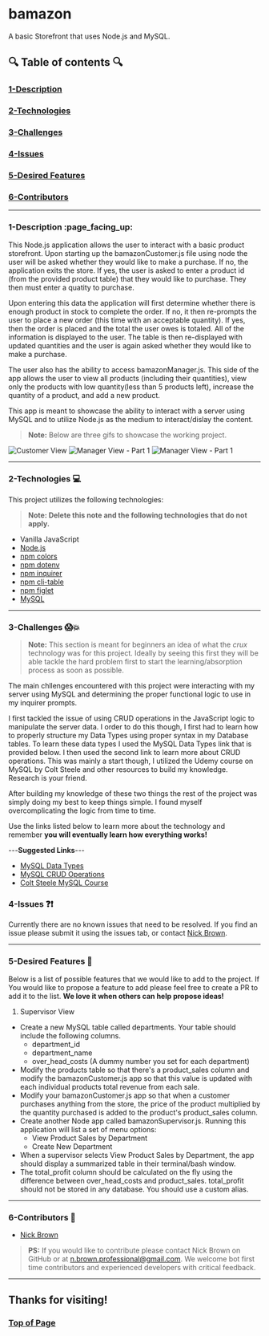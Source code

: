 


<!-- This is a basic template for ReadMe files -->

# bamazon
A basic Storefront that uses Node.js and MySQL.
  

## :mag: Table of contents :mag:

  

### [1-Description](https://github.com/nick-d-brown/bamazon#1-description-page_facing_up)
### [2-Technologies](https://github.com/nick-d-brown/bamazon#2-technologies--computer)
### [3-Challenges](https://github.com/nick-d-brown/bamazon#3-challenges-screamboom)
### [4-Issues](https://github.com/nick-d-brown/bamazon#4-issues-questionexclamation)
### [5-Desired Features](https://github.com/nick-d-brown/bamazon#5-desired-features-star2)
### [6-Contributors](https://github.com/nick-d-brown/bamazon#6-contributors-raised_hands)

 ---

### 1-Description :page\_facing\_up:

This Node.js application allows the user to interact with a basic product storefront. Upon starting up the bamazonCustomer.js file using node the user will be asked whether they would like to make a purchase. If no, the application exits the store. If yes, the user is asked to enter a product id (from the provided product table) that they would like to purchase. They then must enter a quatity to purchase. 

Upon entering this data the application will first determine whether there is enough product in stock to complete the order. If no, it then re-prompts the user to place a new order (this time with an acceptable quantity). If yes, then the order is placed and the total the user owes is totaled. All of the information is displayed to the user. The table is then re-displayed with updated quantities and the user is again asked whether they would like to make a purchase.

The user also has the ability to access bamazonManager.js. This side of the app allows the user to view all products (including their quantities), view only the products with low quantity(less than 5 products left), increase the quantity of a product, and add a new product.

This app is meant to showcase the ability to interact with a server using MySQL and to utilize Node.js as the medium to interact/dislay the content. 

> **Note:** Below are three gifs to showcase the working project.




![Customer View](https://github.com/nick-d-brown/bamazon/blob/master/assets/bamazonCustomer1.gif)
![Manager View - Part 1](https://github.com/nick-d-brown/bamazon/blob/master/assets/bamazonManager1.gif)
![Manager View - Part 1](https://github.com/nick-d-brown/bamazon/blob/master/assets/bamazonManager2.gif)



---


### 2-Technologies  :computer:

  This project utilizes the following technologies:
  > **Note: Delete this note and the following technologies that do not apply.**



- Vanilla JavaScript
- [Node.js](https://nodejs.org/en/)
- [npm colors](https://www.npmjs.com/package/colors)
- [npm dotenv](https://www.npmjs.com/package/dotenv)
- [npm inquirer](https://www.npmjs.com/package/inquirer)
- [npm cli-table](https://www.npmjs.com/package/cli-table)
- [npm figlet](https://www.npmjs.com/package/figlet)
- [MySQL](https://www.mysql.com/npm)

---

### 3-Challenges :scream::boom:

> **Note:** This section is meant for beginners an idea of what the *crux* technology was for this project. Ideally by seeing this first they will be able tackle the hard problem first to start the learning/absorption process as soon as possible.

The main chllenges encountered with this project were interacting with my server using MySQL and determining the proper functional logic to use in my inquirer prompts. 

I first tackled the issue of using CRUD operations in the JavaScript logic to manipulate the server data. I order to do this though, I first had to learn how to properly structure my Data Types using proper syntax in my Database tables. To learn these data types I used the MySQL Data Types link that is provided below. I then used the second link to learn more about CRUD operations. This was mainly a start though, I utilized the Udemy course on MySQL by Colt Steele and other resources to build my knowledge. Research is your friend. 

After building my knowledge of these two things the rest of the project was simply doing my best to keep things simple. I found myself overcomplicating the logic from time to time. 

Use the links listed below to learn more about the technology and remember **you will eventually learn how everything works!**

---**Suggested Links**---

- [MySQL Data Types](https://dev.mysql.com/doc/refman/5.7/en/data-type-overview.html)
- [MySQL CRUD Operations](https://www.nodejsera.com/nodejs-tutorial-day17-crud-in-mysql.html)
- [Colt Steele MySQL Course](https://www.udemy.com/the-ultimate-mysql-bootcamp-go-from-sql-beginner-to-expert/)

### 4-Issues :question::exclamation:

  Currently there are no known issues that need to be resolved. If you find an issue please submit it using the issues tab, or contact [Nick Brown](https://github.com/nick-d-brown/).

---

### 5-Desired Features :star2:

  Below is a list of possible features that we would like to add to the project. If You would like to propose a feature to add please feel free to create a PR to add it to the list. **We love it when others can help propose ideas!**


1.	Supervisor View
  - Create a new MySQL table called departments. Your table should include the following columns.
    - department_id
    - department_name
    - over_head_costs (A dummy number you set for each department)
  - Modify the products table so that there's a product_sales column and modify the bamazonCustomer.js app so that this value is updated with each individual products total revenue from each sale.
  - Modify your bamazonCustomer.js app so that when a customer purchases anything from the store, the price of the product multiplied by the quantity purchased is added to the product's product_sales column.
  - Create another Node app called bamazonSupervisor.js. Running this application will list a set of menu options:
    - View Product Sales by Department
    - Create New Department
  - When a supervisor selects View Product Sales by Department, the app should display a summarized table in their terminal/bash window. 
  - The total_profit column should be calculated on the fly using the difference between over_head_costs and product_sales. total_profit should not be stored in any database. You should use a custom alias.


---

### 6-Contributors :raised_hands:

- [Nick Brown](https://github.com/nick-d-brown/)

> **PS:** If you would like to contribute please contact Nick Brown on GitHub or at n.brown.professional@gmail.com. We welcome bot first time contributors and experienced developers with critical feedback. 

---

## Thanks for visiting!
### [Top of Page](https://github.com/nick-d-brown/bamazon#bamazon)
